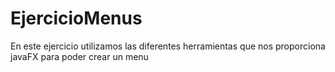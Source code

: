 # EjercicioMenus
En este ejercicio utilizamos las diferentes herramientas que nos proporciona javaFX para poder crear un menu

